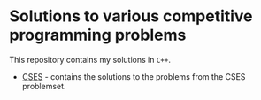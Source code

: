 # Solutions to various competitive programming problems
This repository contains my solutions in `C++`.

- [CSES](/CSES/) - contains the solutions to the problems from the CSES problemset. 
